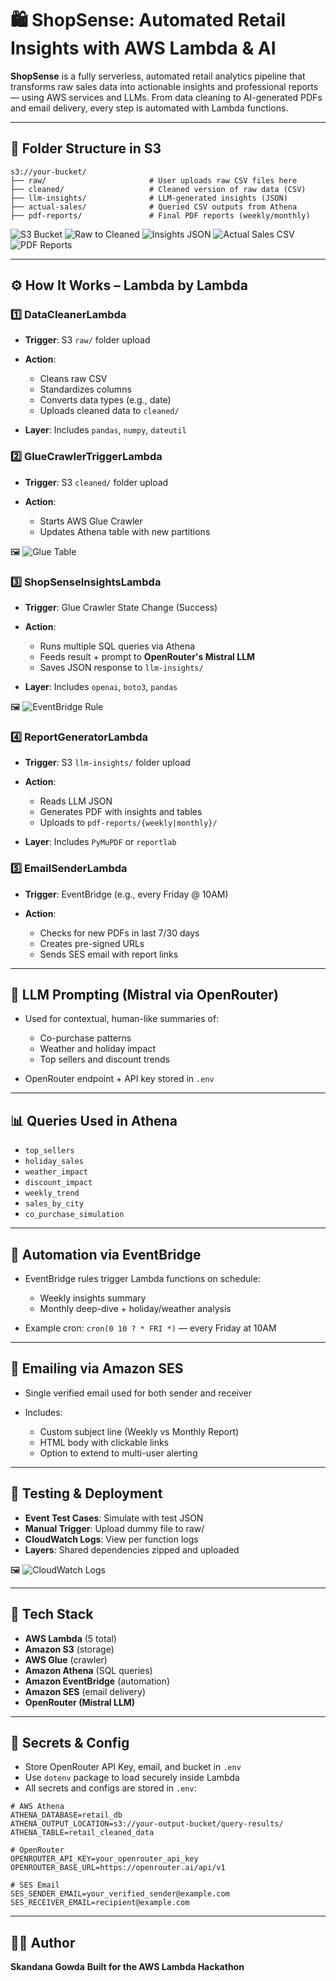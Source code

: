 # 🛍️ ShopSense: Automated Retail Insights with AWS Lambda & AI

**ShopSense** is a fully serverless, automated retail analytics pipeline that transforms raw sales data into actionable insights and professional reports — using AWS services and LLMs. From data cleaning to AI-generated PDFs and email delivery, every step is automated with Lambda functions.

---

## 📁 Folder Structure in S3

```
s3://your-bucket/
├── raw/                       # User uploads raw CSV files here
├── cleaned/                   # Cleaned version of raw data (CSV)
├── llm-insights/              # LLM-generated insights (JSON)
├── actual-sales/              # Queried CSV outputs from Athena
├── pdf-reports/               # Final PDF reports (weekly/monthly)
```
![S3 Bucket](screenshots/S3_bucket.png)
![Raw to Cleaned](screenshots/retail_cleaned_data_folder.png)
![Insights JSON](screenshots/llm_insights_folder.png)
![Actual Sales CSV](screenshots/actual_sales_folder.png)
![PDF Reports](screenshots/pdf_report_folder.png)

---

## ⚙️ How It Works – Lambda by Lambda

### 1️⃣ **DataCleanerLambda**

* **Trigger**: S3 `raw/` folder upload
* **Action**:

  * Cleans raw CSV
  * Standardizes columns
  * Converts data types (e.g., date)
  * Uploads cleaned data to `cleaned/`
* **Layer**: Includes `pandas`, `numpy`, `dateutil`

### 2️⃣ **GlueCrawlerTriggerLambda**

* **Trigger**: S3 `cleaned/` folder upload
* **Action**:

  * Starts AWS Glue Crawler
  * Updates Athena table with new partitions
    
🖼️ ![Glue Table](screenshots/Glue_Table.png)

### 3️⃣ **ShopSenseInsightsLambda**

* **Trigger**: Glue Crawler State Change (Success)
* **Action**:

  * Runs multiple SQL queries via Athena
  * Feeds result + prompt to **OpenRouter's Mistral LLM**
  * Saves JSON response to `llm-insights/`
* **Layer**: Includes `openai`, `boto3`, `pandas`
  
🖼️ ![EventBridge Rule](screenshots/EventBridge_Rule.png)

### 4️⃣ **ReportGeneratorLambda**

* **Trigger**: S3 `llm-insights/` folder upload
* **Action**:

  * Reads LLM JSON
  * Generates PDF with insights and tables
  * Uploads to `pdf-reports/{weekly|monthly}/`
* **Layer**: Includes `PyMuPDF` or `reportlab`

### 5️⃣ **EmailSenderLambda**

* **Trigger**: EventBridge (e.g., every Friday @ 10AM)
* **Action**:

  * Checks for new PDFs in last 7/30 days
  * Creates pre-signed URLs
  * Sends SES email with report links

---

## 🧠 LLM Prompting (Mistral via OpenRouter)

* Used for contextual, human-like summaries of:

  * Co-purchase patterns
  * Weather and holiday impact
  * Top sellers and discount trends
* OpenRouter endpoint + API key stored in `.env`

---

## 📊 Queries Used in Athena

* `top_sellers`
* `holiday_sales`
* `weather_impact`
* `discount_impact`
* `weekly_trend`
* `sales_by_city`
* `co_purchase_simulation`

---

## 📅 Automation via EventBridge

* EventBridge rules trigger Lambda functions on schedule:

  * Weekly insights summary
  * Monthly deep-dive + holiday/weather analysis
* Example cron: `cron(0 10 ? * FRI *)` — every Friday at 10AM

---

## 📧 Emailing via Amazon SES

* Single verified email used for both sender and receiver
* Includes:

  * Custom subject line (Weekly vs Monthly Report)
  * HTML body with clickable links
  * Option to extend to multi-user alerting

---

## 🧪 Testing & Deployment

* **Event Test Cases**: Simulate with test JSON
* **Manual Trigger**: Upload dummy file to raw/
* **CloudWatch Logs**: View per function logs
* **Layers**: Shared dependencies zipped and uploaded

🖼️ ![CloudWatch Logs](screenshots/CloudWatch.png)

---

## 🧾 Tech Stack

* **AWS Lambda** (5 total)
* **Amazon S3** (storage)
* **AWS Glue** (crawler)
* **Amazon Athena** (SQL queries)
* **Amazon EventBridge** (automation)
* **Amazon SES** (email delivery)
* **OpenRouter (Mistral LLM)**

---

## 🔐 Secrets & Config

* Store OpenRouter API Key, email, and bucket in `.env`
* Use `dotenv` package to load securely inside Lambda
* All secrets and configs are stored in `.env`:

```env
# AWS Athena
ATHENA_DATABASE=retail_db
ATHENA_OUTPUT_LOCATION=s3://your-output-bucket/query-results/
ATHENA_TABLE=retail_cleaned_data

# OpenRouter
OPENROUTER_API_KEY=your_openrouter_api_key
OPENROUTER_BASE_URL=https://openrouter.ai/api/v1

# SES Email
SES_SENDER_EMAIL=your_verified_sender@example.com
SES_RECEIVER_EMAIL=recipient@example.com
```

---

## 👨‍💻 Author

**Skandana Gowda**
**Built for the AWS Lambda Hackathon**

